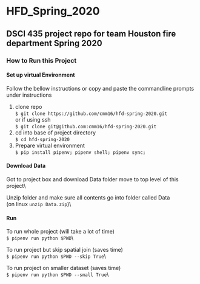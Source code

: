 # HFD_Spring_2020
DSCI 435 project repo for team Houston fire department Spring 2020
---
### How to Run this Project
#### Set up virtual Environment
Follow the bellow instructions or copy and paste the commandline prompts under instructions
1. clone repo\
   `$ git clone https://github.com/cmm16/hfd-spring-2020.git`\
  or if using ssh\
  `$ git clone git@github.com:cmm16/hfd-spring-2020.git`
2. cd into base of project directory\
   `$ cd hfd-spring-2020`
3. Prepare virtual environment\
  `$ pip install pipenv; pipenv shell; pipenv sync;`
#### Download Data
Got to project box and download Data folder move to top level of this project\

Unzip folder and make sure all contents go into folder called Data\
(on linux `unzip Data.zip`)\
#### Run
To run whole project (will take a lot of time)\
`$ pipenv run python $PWD`\

To run project but skip spatial join (saves time)\
`$ pipenv run python $PWD --skip True`\

To run project on smaller dataset (saves time)\
`$ pipenv run python $PWD --small True`\
